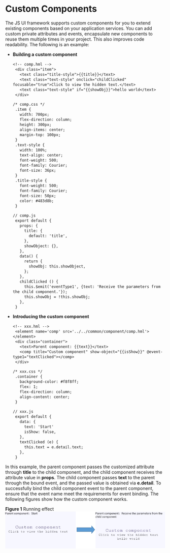 # Custom Components<a name="EN-US_TOPIC_0000001063340553"></a>

The JS UI framework supports custom components for you to extend existing components based on your application services. You can add custom private attributes and events, encapsulate new components to reuse them multiple times in your project. This also improves code readability. The following is an example:

-   **Building a custom component**

    ```
    <!-- comp.hml -->
     <div class="item"> 
       <text class="title-style">{{title}}</text>
       <text class="text-style" onclick="childClicked" focusable="true">Click to view the hidden text.</text>
       <text class="text-style" if="{{showObj}}">hello world</text>
     </div>
    ```

    ```
    /* comp.css */
     .item { 
       width: 700px;  
       flex-direction: column;  
       height: 300px;  
       align-items: center;  
       margin-top: 100px; 
     }
     .text-style {
       width: 100%;
       text-align: center;
       font-weight: 500;
       font-family: Courier;
       font-size: 36px;
     }
     .title-style {
       font-weight: 500;
       font-family: Courier;
       font-size: 50px;
       color: #483d8b;
     }
    ```

    ```
    // comp.js
     export default {
       props: {
         title: {
           default: 'title',
         },
         showObject: {},
       },
       data() { 
         return {
           showObj: this.showObject,
         };
       }, 
       childClicked () { 
         this.$emit('eventType1', {text: 'Receive the parameters from the child component.'});
         this.showObj = !this.showObj; 
       }, 
     }
    ```

-   **Introducing the custom component**

    ```
    <!-- xxx.hml -->
     <element name='comp' src='../../common/component/comp.hml'></element> 
     <div class="container"> 
       <text>Parent component: {{text}}</text>
       <comp title="Custom component" show-object="{{isShow}}" @event-type1="textClicked"></comp>
     </div>
    ```

    ```
    /* xxx.css */
     .container { 
       background-color: #f8f8ff; 
       flex: 1; 
       flex-direction: column; 
       align-content: center;
     } 
    ```

    ```
    // xxx.js
     export default { 
       data: {
         text: 'Start'
         isShow: false,
       },
       textClicked (e) {
         this.text = e.detail.text;
       },
     }
    ```


In this example, the parent component passes the customized attribute through  **title**  to the child component, and the child component receives the attribute value in  **props**. The child component passes  **text**  to the parent through the bound event, and the passed value is obtained via  **e.detail**. To successfully bind the child component event to the parent component, ensure that the event name meet the requirements for event binding.  The following figures show how the custom component works.

**Figure  1**  Running effect<a name="fig12947164917208"></a>  
![](figures/running-effect.png "running-effect")

